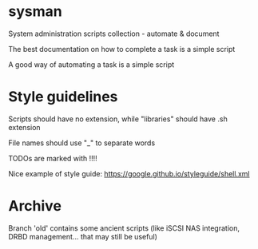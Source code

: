 # sysman
System administration scripts collection - automate & document

The best documentation on how to complete a task is a simple script

A good way of automating a task is a simple script

# Style guidelines

Scripts should have no extension, while "libraries" should have .sh extension

File names should use "_" to separate words

TODOs are marked with !!!!

Nice example of style guide: https://google.github.io/styleguide/shell.xml

# Archive

Branch 'old' contains some ancient scripts (like iSCSI NAS integration, DRBD management... that may still be useful)